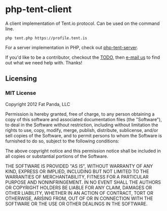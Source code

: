 php-tent-client
===============

A client implementation of Tent.io protocol. Can be used on the command line.

`php tent.php https://profile.tent.is` 

For a server implementation in PHP, check out [php-tent-server](http://github.com/collegeman/php-tent-server).

If you'd like to be a contributor, checkout the [TODO](https://github.com/collegeman/php-tent-server/blob/master/TODO.md), 
then [e-mail us](mailto:yo@fatpandadev.com) to find out what we need help with. Thanks!

## Licensing

### MIT License

Copyright 2012 Fat Panda, LLC

Permission is hereby granted, free of charge, to any person obtaining
a copy of this software and associated documentation files (the
"Software"), to deal in the Software without restriction, including
without limitation the rights to use, copy, modify, merge, publish,
distribute, sublicense, and/or sell copies of the Software, and to
permit persons to whom the Software is furnished to do so, subject to
the following conditions:

The above copyright notice and this permission notice shall be
included in all copies or substantial portions of the Software.

THE SOFTWARE IS PROVIDED "AS IS", WITHOUT WARRANTY OF ANY KIND,
EXPRESS OR IMPLIED, INCLUDING BUT NOT LIMITED TO THE WARRANTIES OF
MERCHANTABILITY, FITNESS FOR A PARTICULAR PURPOSE AND
NONINFRINGEMENT. IN NO EVENT SHALL THE AUTHORS OR COPYRIGHT HOLDERS BE
LIABLE FOR ANY CLAIM, DAMAGES OR OTHER LIABILITY, WHETHER IN AN ACTION
OF CONTRACT, TORT OR OTHERWISE, ARISING FROM, OUT OF OR IN CONNECTION
WITH THE SOFTWARE OR THE USE OR OTHER DEALINGS IN THE SOFTWARE.
